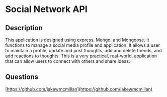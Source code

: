 # Social Network API

## Description

This application is designed using express, Mongo, and Mongoose.  It functions to manage a social media profile and application.  It allows a user to maintain a profile, update and post thoughts, add and delete friends, and add reactions to thoughts.  This is a very practical, real-world, application that can allow users to connect with others and share ideas.

## Questions
[https://github.com/jakewmcmillan](https://github.com/jakewmcmillan)